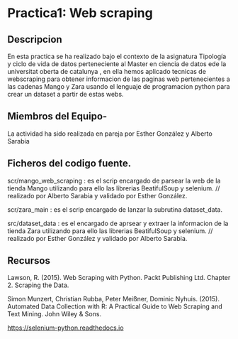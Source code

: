 # Practica1: Web scraping

## Descripcion

En esta practica se ha realizado bajo el contexto de la asignatura Tipología y ciclo de vida de datos perteneciente al Master en ciencia de datos ede la universitat oberta de catalunya , en ella hemos aplicado tecnicas de webscraping para obtener informacion de las paginas web pertenecientes a las cadenas Mango y Zara usando el lenguaje de programacion python para crear un dataset a partir de estas webs.

## Miembros del Equipo-
La actividad ha sido realizada en pareja por Esther González y Alberto Sarabia

## Ficheros del codigo fuente.

scr/mango_web_scraping :  es el scrip encargado de parsear la web de la tienda Mango utilizando para ello las librerias BeatifulSoup y selenium. // realizado por Alberto Sarabia y validado por Esther González.

scr/zara_main : es el scrip encargado de lanzar la subrutina dataset_data.

src/dataset_data : es el encargado de aprsear y extraer la informacion de la tienda Zara utilizando para ello las librerias BeatifulSoup y selenium. // realizado por  Esther González  y validado  por Alberto Sarabia.

## Recursos

Lawson, R. (2015). Web Scraping with Python. Packt Publishing Ltd. Chapter 2. Scraping the Data.

Simon Munzert, Christian Rubba, Peter Meißner, Dominic Nyhuis. (2015). Automated Data Collection with R: A Practical Guide to Web Scraping and Text Mining. John Wiley & Sons.

https://selenium-python.readthedocs.io
